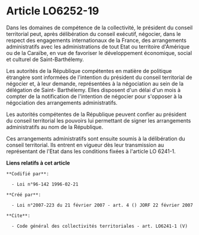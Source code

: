 # Article LO6252-19

Dans les domaines de compétence de la collectivité, le président du conseil territorial peut, après délibération du conseil
exécutif, négocier, dans le respect des engagements internationaux de la France, des arrangements administratifs avec les
administrations de tout Etat ou territoire d'Amérique ou de la Caraïbe, en vue de favoriser le développement économique,
social et culturel de Saint-Barthélemy. 

Les autorités de la République compétentes en matière de politique étrangère sont informées de l'intention du président du
conseil territorial de négocier et, à leur demande, représentées à la négociation au sein de la délégation de Saint-
Barthélemy. Elles disposent d'un délai d'un mois à compter de la notification de l'intention de négocier pour s'opposer à la
négociation des arrangements administratifs. 

Les autorités compétentes de la République peuvent confier au président du conseil territorial les pouvoirs lui permettant de
signer les arrangements administratifs au nom de la République. 

Ces arrangements administratifs sont ensuite soumis à la délibération du conseil territorial. Ils entrent en vigueur dès leur
transmission au représentant de l'Etat dans les conditions fixées à l'article LO 6241-1.

**Liens relatifs à cet article**

	**Codifié par**:

	  - Loi n°96-142 1996-02-21

	**Créé par**:

	  - Loi n°2007-223 du 21 février 2007 - art. 4 () JORF 22 février 2007

	**Cite**:

	  - Code général des collectivités territoriales - art. LO6241-1 (V)
